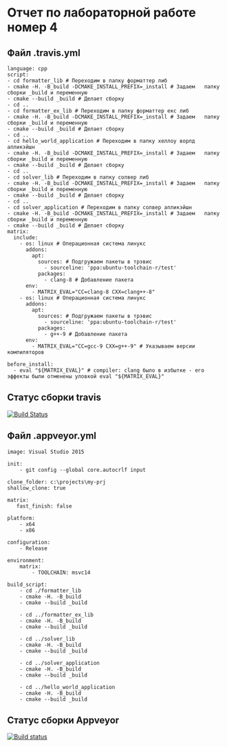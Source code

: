 # Отчет по лабораторной работе номер 4


## Файл .travis.yml
	
	language: cpp
	script:
	- cd formatter_lib # Переходим в папку форматтер либ 
	- cmake -H. -B_build -DCMAKE_INSTALL_PREFIX=_install # Задаем 	папку сборки _build и переменную
	- cmake --build _build # Делает сборку
	- cd ..
	- cd formatter_ex_lib # Переходим в папку форматтер екс либ
	- cmake -H. -B_build -DCMAKE_INSTALL_PREFIX=_install # Задаем 	папку сборки _build и переменную
	- cmake --build _build # Делает сборку
	- cd ..
	- cd hello_world_application # Переходим в папку хеллоу ворлд 	апликэйшн
	- cmake -H. -B_build -DCMAKE_INSTALL_PREFIX=_install # Задаем 	папку сборки _build и переменную
	- cmake --build _build # Делает сборку
	- cd ..
	- cd solver_lib # Переходим в папку солвер либ
	- cmake -H. -B_build -DCMAKE_INSTALL_PREFIX=_install # Задаем 	папку сборки _build и переменную
	- cmake --build _build # Делает сборку
	- cd ..
	- cd solver_application # Переходим в папку солвер апликэйшн
	- cmake -H. -B_build -DCMAKE_INSTALL_PREFIX=_install # Задаем 	папку сборки _build и переменную
	- cmake --build _build # Делает сборку
	matrix:
	  include:
	    - os: linux # Операционная система линукс
	      addons:
	        apt:
	          sources: # Подгружаем пакеты в трэвис
	            - sourceline: 'ppa:ubuntu-toolchain-r/test'
	          packages:
	            - clang-8 # Добавление пакета
	      env:
	        - MATRIX_EVAL="CC=clang-8 CXX=clang++-8"
	    - os: linux # Операционная система линукс
	      addons:
	        apt:
	          sources: # Подгружаем пакеты в трэвис
	            - sourceline: 'ppa:ubuntu-toolchain-r/test'
	          packages:
	            - g++-9 # Добавление пакета
	      env:
	        - MATRIX_EVAL="CC=gcc-9 CXX=g++-9" # Указываем версии компиляторов

	before_install:
	  - eval "${MATRIX_EVAL}" # compiler: clang было в избытке - его эффекты были отменены уловкой eval "${MATRIX_EVAL}"
	      
## Статус сборки travis

[![Build Status](https://travis-ci.com/Nikita0042/lab04.svg?branch=master)](https://travis-ci.com/Nikita0042/lab04)
      
## Файл .appveyor.yml

	image: Visual Studio 2015
	
	init:
	    - git config --global core.autocrlf input

	clone_folder: c:\projects\my-prj 
	shallow_clone: true
	
	matrix:
 	   fast_finish: false
	
	platform:
	    - x64
	    - x86
	
	configuration:
	    - Release
	
	environment:
	    matrix:
	        - TOOLCHAIN: msvc14
	
	build_script:
	    - cd ./formatter_lib
	    - cmake -H. -B_build
	    - cmake --build _build
	
	    - cd ../formatter_ex_lib
	    - cmake -H. -B_build
	    - cmake --build _build
	
	    - cd ../solver_lib
	    - cmake -H. -B_build
	    - cmake --build _build
	
	    - cd ../solver_application
	    - cmake -H. -B_build
	    - cmake --build _build
	
	    - cd ../hello_world_application
	    - cmake -H. -B_build
	    - cmake --build _build
	
## Статус сборки Appveyor

[![Build status](https://ci.appveyor.com/api/projects/status/0krxmv9rf002k4gs?svg=true)](https://ci.appveyor.com/project/Nikita0042/lab04)
